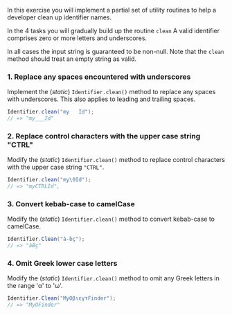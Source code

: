 In this exercise you will implement a partial set of utility routines to help a developer
clean up identifier names.

In the 4 tasks you will gradually build up the routine `clean` A valid identifier comprises
zero or more letters and underscores.

In all cases the input string is guaranteed to be non-null. Note that the `clean` method should treat an empty string as valid.

### 1. Replace any spaces encountered with underscores

Implement the (_static_) `Identifier.clean()` method to replace any spaces with underscores. This also applies to leading and trailing spaces.

```java
Identifier.clean("my   Id");
// => "my___Id"
```

### 2. Replace control characters with the upper case string "CTRL"

Modify the (_static_) `Identifier.clean()` method to replace control characters with the upper case string `"CTRL"`.

```java
Identifier.clean("my\0Id");
// => "myCTRLId",
```

### 3. Convert kebab-case to camelCase

Modify the (_static_) `Identifier.clean()` method to convert kebab-case to camelCase.

```java
Identifier.Clean("à-ḃç");
// => "àḂç"
```

### 4. Omit Greek lower case letters

Modify the (_static_) `Identifier.clean()` method to omit any Greek letters in the range 'α' to 'ω'.

```java
Identifier.Clean("MyΟβιεγτFinder");
// => "MyΟFinder"
```
